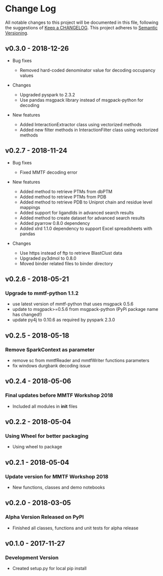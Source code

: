 # Change Log
All notable changes to this project will be documented in this file, following the suggestions of [Keep a CHANGELOG](http://keepachangelog.com/). This project adheres to [Semantic Versioning](http://semver.org/).

## v0.3.0 - 2018-12-26
- Bug fixes
  - Removed hard-coded denominator value for decoding occupancy values


- Changes
  - Upgraded pyspark to 2.3.2
  - Use pandas msgpack library instead of msgpack-python for decoding


- New features
  - Added InteractionExtractor class using vectorized methods
  - Added new filter methods in InteractionFilter class using vectorized methods

## v0.2.7 - 2018-11-24
- Bug fixes
  - Fixed MMTF decoding error


- New features
  - Added method to retrieve PTMs from dbPTM
  - Added method to retrieve PTMs from PDB
  - Added method to retrieve PDB to Uniprot chain and residue level mappings
  - Added support for ligandIds in advanced search results
  - Added method to create dataset for advanced search results
  - Added pyarrow 0.8.0 dependency
  - Added xlrd 1.1.0 dependency to support Excel spreadsheets with pandas
  
  
- Changes
  - Use https instead of ftp to retrieve BlastClust data
  - Upgraded py3dmol to 0.8.0
  - Moved binder related files to binder directory
  
  
  
## v0.2.6 - 2018-05-21
### Upgrade to mmtf-python 1.1.2 
- use latest version of mmtf-python that uses msgpack 0.5.6
- update to msgpack>=0.5.6 from msgpack-python (PyPi package name has changed!)
- update py4j to 0.10.6 as required by pyspark 2.3.0
 
## v0.2.5 - 2018-05-18
### Remove SparkContext as parameter
- remove sc from mmtfReader and mmtfWriter functions parameters
- fix windows durgbank decoding issue

## v0.2.4 - 2018-05-06
### Final updates before MMTF Workshop 2018
- Included all modules in __init__ files

## v0.2.2 - 2018-05-04
### Using Wheel for better packaging
- Using wheel to package

## v0.2.1 - 2018-05-04
### Update version for MMTF Workshop 2018
- New functions, classes and demo notebooks

## v0.2.0 - 2018-03-05
### Alpha Version Released on PyPI
- Finished all classes, functions and unit tests for alpha release

## v0.1.0 - 2017-11-27
### Development Version
- Created setup.py for local pip install
